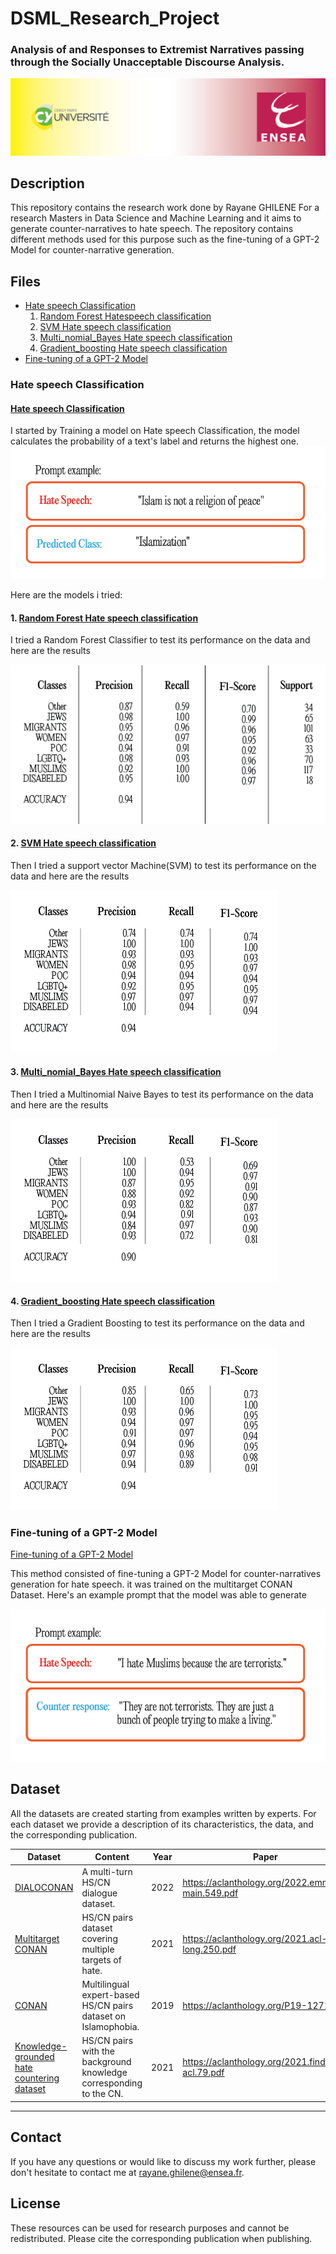 # DSML_Research_Project
### Analysis of and Responses to Extremist Narratives passing through the Socially Unacceptable Discourse Analysis.



![My Project](https://github.com/rayaneghilene/DSML_Research_Project/blob/main/Images/Cy_ENSEA10.png)




## Description
This repository contains the research work done by Rayane GHILENE For a research Masters in Data Science and Machine Learning and it aims to generate counter-narratives to hate speech.
The repository contains different methods used for this purpose such as the fine-tuning of a GPT-2 Model for counter-narrative generation.


## Files 

- [Hate speech Classification](/DSML_Research_Project/MultiClassConan.ipynb)
  1. [Random Forest Hatespeech classification](/DSML_Research_Project/Random_forest_classifier.ipynb)
  2. [SVM Hate speech classification](/DSML_Research_Project/SVM_classification.ipynb)
  3. [Multi_nomial_Bayes Hate speech classification](/DSML_Research_Project/Multinomial_naive_Bayes%20(1).ipynb)
  4. [Gradient_boosting Hate speech classification](/DSML_Research_Project/Gradient_boosting.ipynb)
- [Fine-tuning of a GPT-2 Model](/DSML_Research_Project/GPT2-fine-tuning.ipynb)

### Hate speech Classification
#### [Hate speech Classification](/DSML_Research_Project/MultiClassConan.ipynb)

I started by Training a model on Hate speech Classification, the model calculates the probability of a text's label and returns the highest one.
![Prompt](https://github.com/rayaneghilene/CONAN/blob/master/Images/Fichier%20210.png)

Here are the models i tried:

#### 1. [Random Forest Hate speech classification](/DSML_Research_Project/Random_forest_classifier.ipynb)

I tried a Random Forest Classifier to test its performance on the data and here are the results


![Test results](/Images/rfc_results10.png)

#### 2. [SVM Hate speech classification](/DSML_Research_Project/SVM_classification.ipynb)

Then I tried a support vector Machine(SVM) to test its performance on the data and here are the results


![Test results](/Images/svm_results10.png)



#### 3. [Multi_nomial_Bayes Hate speech classification](/DSML_Research_Project/Multinomial_naive_Bayes%20(1).ipynb)

Then I tried a Multinomial Naive Bayes to test its performance on the data and here are the results


![Test results](/Images/Nb_results10.png)


#### 4. [Gradient_boosting Hate speech classification](/DSML_Research_Project/Gradient_boosting.ipynb)

Then I tried a Gradient Boosting to test its performance on the data and here are the results


![Test results](/Images/xgb_results10.png)


### Fine-tuning of a GPT-2 Model

[Fine-tuning of a GPT-2 Model](/DSML_Research_Project/GPT2-fine-tuning.ipynb)

This method consisted of fine-tuning a GPT-2 Model for counter-narratives generation for hate speech. it was trained on the multitarget CONAN Dataset.
Here's an example prompt that the model was able to generate

![Prompt](https://github.com/rayaneghilene/CONAN/blob/master/Images/Prompt_example10.png)



## Dataset 


All the datasets are created starting from examples written by experts. For each dataset we provide a description of its characteristics, the data, and the corresponding publication.

| Dataset                                    |                                  Content                                 | Year | Paper                                             |
|--------------------------------------------|----------------------------------------------------------------------|--------------|---------------------------------------------------|
| [DIALOCONAN](#dialoconan)                                    | A multi-turn HS/CN dialogue dataset.                                   | 2022         | https://aclanthology.org/2022.emnlp-main.549.pdf                                               |
| [Multitarget CONAN](#multitarget-conan)                          | HS/CN pairs dataset covering multiple targets of hate.              | 2021         | https://aclanthology.org/2021.acl-long.250.pdf    |
| [CONAN](#conan)                                      | Multilingual expert-based HS/CN pairs dataset on Islamophobia. | 2019         | https://aclanthology.org/P19-1271.pdf             |
| [Knowledge-grounded hate countering dataset](#knowledge-grounded-hate-countering-dataset) | HS/CN pairs with the background knowledge corresponding to the CN.     | 2021         | https://aclanthology.org/2021.findings-acl.79.pdf |

***

## Contact
If you have any questions or would like to discuss my work further, please don't hesitate to contact me at rayane.ghilene@ensea.fr.


## License
These resources can be used for research purposes and cannot be redistributed. Please cite the corresponding publication when publishing.
